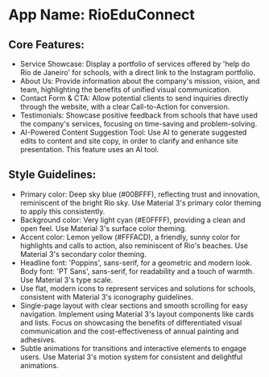 # **App Name**: RioEduConnect

## Core Features:

- Service Showcase: Display a portfolio of services offered by 'help do Rio de Janeiro' for schools, with a direct link to the Instagram portfolio.
- About Us: Provide information about the company's mission, vision, and team, highlighting the benefits of unified visual communication.
- Contact Form & CTA: Allow potential clients to send inquiries directly through the website, with a clear Call-to-Action for conversion.
- Testimonials: Showcase positive feedback from schools that have used the company's services, focusing on time-saving and problem-solving.
- AI-Powered Content Suggestion Tool: Use AI to generate suggested edits to content and site copy, in order to clarify and enhance site presentation. This feature uses an AI tool.

## Style Guidelines:

- Primary color: Deep sky blue (#00BFFF), reflecting trust and innovation, reminiscent of the bright Rio sky. Use Material 3's primary color theming to apply this consistently.
- Background color: Very light cyan (#E0FFFF), providing a clean and open feel.  Use Material 3's surface color theming.
- Accent color: Lemon yellow (#FFFACD), a friendly, sunny color for highlights and calls to action, also reminiscent of Rio's beaches.  Use Material 3's secondary color theming.
- Headline font: 'Poppins', sans-serif, for a geometric and modern look. Body font: 'PT Sans', sans-serif, for readability and a touch of warmth. Use Material 3's type scale.
- Use flat, modern icons to represent services and solutions for schools, consistent with Material 3's iconography guidelines.
- Single-page layout with clear sections and smooth scrolling for easy navigation. Implement using Material 3's layout components like cards and lists. Focus on showcasing the benefits of differentiated visual communication and the cost-effectiveness of annual painting and adhesives.
- Subtle animations for transitions and interactive elements to engage users. Use Material 3's motion system for consistent and delightful animations.
